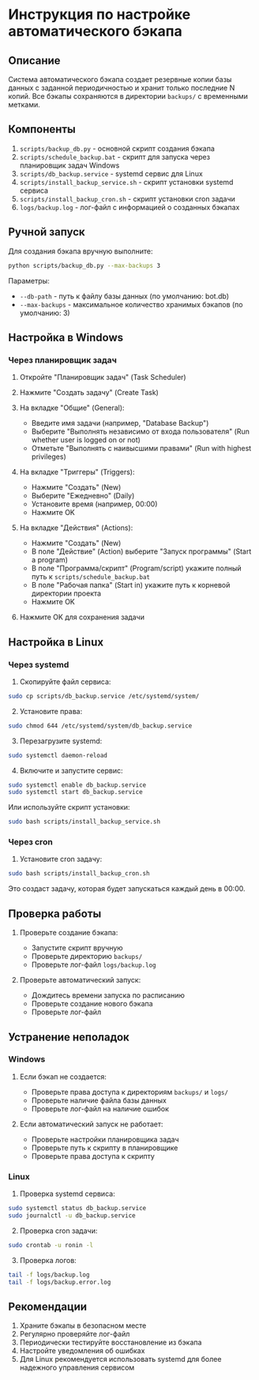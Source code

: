 # Инструкция по настройке автоматического бэкапа

## Описание

Система автоматического бэкапа создает резервные копии базы данных с заданной периодичностью и хранит только последние N копий. Все бэкапы сохраняются в директории `backups/` с временными метками.

## Компоненты

1. `scripts/backup_db.py` - основной скрипт создания бэкапа
2. `scripts/schedule_backup.bat` - скрипт для запуска через планировщик задач Windows
3. `scripts/db_backup.service` - systemd сервис для Linux
4. `scripts/install_backup_service.sh` - скрипт установки systemd сервиса
5. `scripts/install_backup_cron.sh` - скрипт установки cron задачи
6. `logs/backup.log` - лог-файл с информацией о созданных бэкапах

## Ручной запуск

Для создания бэкапа вручную выполните:

```bash
python scripts/backup_db.py --max-backups 3
```

Параметры:
- `--db-path` - путь к файлу базы данных (по умолчанию: bot.db)
- `--max-backups` - максимальное количество хранимых бэкапов (по умолчанию: 3)

## Настройка в Windows

### Через планировщик задач

1. Откройте "Планировщик задач" (Task Scheduler)
2. Нажмите "Создать задачу" (Create Task)
3. На вкладке "Общие" (General):
   - Введите имя задачи (например, "Database Backup")
   - Выберите "Выполнять независимо от входа пользователя" (Run whether user is logged on or not)
   - Отметьте "Выполнять с наивысшими правами" (Run with highest privileges)

4. На вкладке "Триггеры" (Triggers):
   - Нажмите "Создать" (New)
   - Выберите "Ежедневно" (Daily)
   - Установите время (например, 00:00)
   - Нажмите OK

5. На вкладке "Действия" (Actions):
   - Нажмите "Создать" (New)
   - В поле "Действие" (Action) выберите "Запуск программы" (Start a program)
   - В поле "Программа/скрипт" (Program/script) укажите полный путь к `scripts/schedule_backup.bat`
   - В поле "Рабочая папка" (Start in) укажите путь к корневой директории проекта
   - Нажмите OK

6. Нажмите OK для сохранения задачи

## Настройка в Linux

### Через systemd

1. Скопируйте файл сервиса:
```bash
sudo cp scripts/db_backup.service /etc/systemd/system/
```

2. Установите права:
```bash
sudo chmod 644 /etc/systemd/system/db_backup.service
```

3. Перезагрузите systemd:
```bash
sudo systemctl daemon-reload
```

4. Включите и запустите сервис:
```bash
sudo systemctl enable db_backup.service
sudo systemctl start db_backup.service
```

Или используйте скрипт установки:
```bash
sudo bash scripts/install_backup_service.sh
```

### Через cron

1. Установите cron задачу:
```bash
sudo bash scripts/install_backup_cron.sh
```

Это создаст задачу, которая будет запускаться каждый день в 00:00.

## Проверка работы

1. Проверьте создание бэкапа:
   - Запустите скрипт вручную
   - Проверьте директорию `backups/`
   - Проверьте лог-файл `logs/backup.log`

2. Проверьте автоматический запуск:
   - Дождитесь времени запуска по расписанию
   - Проверьте создание нового бэкапа
   - Проверьте лог-файл

## Устранение неполадок

### Windows

1. Если бэкап не создается:
   - Проверьте права доступа к директориям `backups/` и `logs/`
   - Проверьте наличие файла базы данных
   - Проверьте лог-файл на наличие ошибок

2. Если автоматический запуск не работает:
   - Проверьте настройки планировщика задач
   - Проверьте путь к скрипту в планировщике
   - Проверьте права доступа к скрипту

### Linux

1. Проверка systemd сервиса:
```bash
sudo systemctl status db_backup.service
sudo journalctl -u db_backup.service
```

2. Проверка cron задачи:
```bash
sudo crontab -u ronin -l
```

3. Проверка логов:
```bash
tail -f logs/backup.log
tail -f logs/backup.error.log
```

## Рекомендации

1. Храните бэкапы в безопасном месте
2. Регулярно проверяйте лог-файл
3. Периодически тестируйте восстановление из бэкапа
4. Настройте уведомления об ошибках
5. Для Linux рекомендуется использовать systemd для более надежного управления сервисом 